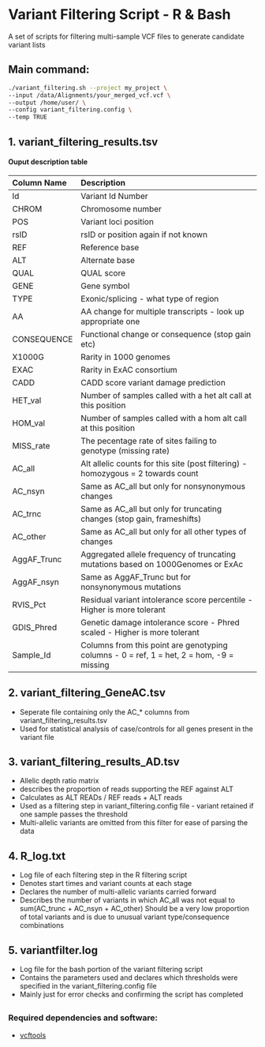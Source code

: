 # Variant Filtering Script - R & Bash

A set of scripts for filtering multi-sample VCF files to generate candidate variant lists

## Main command:

```bash
./variant_filtering.sh --project my_project \
--input /data/Alignments/your_merged_vcf.vcf \
--output /home/user/ \
--config variant_filtering.config \
--temp TRUE
```

## 1. variant_filtering_results.tsv

#### **Ouput description table** 
| Column Name | Description  
| :---        |:--- 
| Id | Variant Id Number  
|CHROM | Chromosome number
|POS | Variant loci position
|rsID | rsID or position again if not known
|REF | Reference base
|ALT | Alternate base
|QUAL | QUAL score
|GENE | Gene symbol
|TYPE | Exonic/splicing - what type of region
|AA | AA change for multiple transcripts - look up appropriate one
|CONSEQUENCE | Functional change or consequence (stop gain etc)
|X1000G | Rarity in 1000 genomes
|EXAC | Rarity in ExAC consortium
|CADD | CADD score variant damage prediction
|HET_val | Number of samples called with a het alt call at this position
|HOM_val | Number of samples called with a hom alt call at this position
|MISS_rate | The pecentage rate of sites failing to genotype (missing rate)
|AC_all | Alt allelic counts for this site (post filtering) - homozygous = 2 towards count
|AC_nsyn | Same as AC_all but only for nonsynonymous changes
|AC_trnc | Same as AC_all but only for truncating changes (stop gain, frameshifts)
|AC_other | Same as AC_all but only for all other types of changes
|AggAF_Trunc | Aggregated allele frequency of truncating mutations based on 1000Genomes or ExAc
|AggAF_nsyn | Same as AggAF_Trunc but for nonsynonymous mutations
|RVIS_Pct | Residual variant intolerance score percentile - Higher is more tolerant
|GDIS_Phred | Genetic damage intolerance score - Phred scaled - Higher is more tolerant
|Sample_Id | Columns from this point are genotyping columns - 0 = ref, 1 = het, 2 = hom, -9 = missing


## 2. variant_filtering_GeneAC.tsv

* Seperate file containing only the AC_* columns from variant_filtering_results.tsv
* Used for statistical analysis of case/controls for all genes present in the variant file

## 3. variant_filtering_results_AD.tsv

* Allelic depth ratio matrix
* describes the proportion of reads supporting the REF against ALT
* Calculates as ALT READs / REF reads + ALT reads
* Used as a filtering step in variant_filtering.config file - variant retained if one sample passes the threshold
* Multi-allelic variants are omitted from this filter for ease of parsing the data

## 4. R_log.txt

* Log file of each filtering step in the R filtering script
* Denotes start times and variant counts at each stage
* Declares the number of multi-allelic variants carried forward
* Describes the number of variants in which AC_all was not equal to sum(AC_trunc + AC_nsyn + AC_other)
   Should be a very low proportion of total variants and is due to unusual variant type/consequence combinations

## 5. variantfilter.log

* Log file for the bash portion of the variant filtering script
* Contains the parameters used and declares which thresholds were specified in the variant_filtering.config file
* Mainly just for error checks and confirming the script has completed

##

### Required dependencies and software:

* [vcftools](http://vcftools.sourceforge.net/index.html) 

